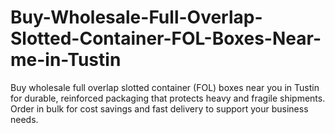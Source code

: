 # Buy-Wholesale-Full-Overlap-Slotted-Container-FOL-Boxes-Near-me-in-Tustin
Buy wholesale full overlap slotted container (FOL) boxes near you in Tustin for durable, reinforced packaging that protects heavy and fragile shipments. Order in bulk for cost savings and fast delivery to support your business needs.

